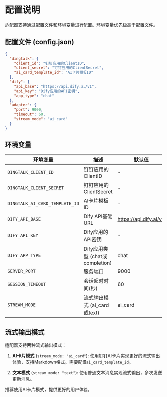 # 配置说明

适配器支持通过配置文件和环境变量进行配置。环境变量优先级高于配置文件。

## 配置文件 (config.json)

```json
{
  "dingtalk": {
    "client_id": "钉钉应用的ClientID",
    "client_secret": "钉钉应用的ClientSecret",
    "ai_card_template_id": "AI卡片模板ID"
  },
  "dify": {
    "api_base": "https://api.dify.ai/v1",
    "api_key": "Dify应用的API密钥",
    "app_type": "chat"
  },
  "adapter": {
    "port": 9000,
    "timeout": 60,
    "stream_mode": "ai_card"
  }
}
```

## 环境变量

| 环境变量 | 描述 | 默认值 |
| --- | --- | --- |
| `DINGTALK_CLIENT_ID` | 钉钉应用的ClientID | - |
| `DINGTALK_CLIENT_SECRET` | 钉钉应用的ClientSecret | - |
| `DINGTALK_AI_CARD_TEMPLATE_ID` | AI卡片模板ID | - |
| `DIFY_API_BASE` | Dify API基础URL | https://api.dify.ai/v1 |
| `DIFY_API_KEY` | Dify应用的API密钥 | - |
| `DIFY_APP_TYPE` | Dify应用类型 (chat或completion) | chat |
| `SERVER_PORT` | 服务端口 | 9000 |
| `SESSION_TIMEOUT` | 会话超时时间(秒) | 60 |
| `STREAM_MODE` | 流式输出模式 (ai_card或text) | ai_card |

## 流式输出模式

适配器支持两种流式输出模式：

1. **AI卡片模式** (`stream_mode: "ai_card"`): 使用钉钉AI卡片实现更好的流式输出体验，支持Markdown格式。需要配置`ai_card_template_id`。

2. **文本模式** (`stream_mode: "text"`): 使用普通文本消息实现流式输出，多次发送更新消息。

推荐使用AI卡片模式，提供更好的用户体验。 